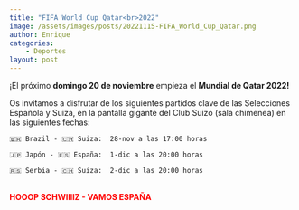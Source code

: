 ```yaml
---
title: "FIFA World Cup Qatar<br>2022"
image: /assets/images/posts/20221115-FIFA_World_Cup_Qatar.png
author: Enrique
categories:
    - Deportes
layout: post
---
```

  
  
¡El próximo **domingo 20 de noviembre** empieza el <b>Mundial de Qatar 2022!</b>  
  
Os invitamos a disfrutar de los siguientes partidos clave de las Selecciones Española y Suiza, en la pantalla gigante del Club Suizo (sala chimenea) en las siguientes fechas:  
  
    🇧🇷 Brazil - 🇨🇭 Suiza:  28-nov a las 17:00 horas  
  
    🇯🇵 Japón - 🇪🇸 España:  1-dic a las 20:00 horas  
  
    🇷🇸 Serbia - 🇨🇭 Suiza:  2-dic a las 20:00 horas  
   
  
<br>  
<font color="red">
<b>HOOOP SCHWIIIIZ - VAMOS ESPAÑA</b>
</font>    

